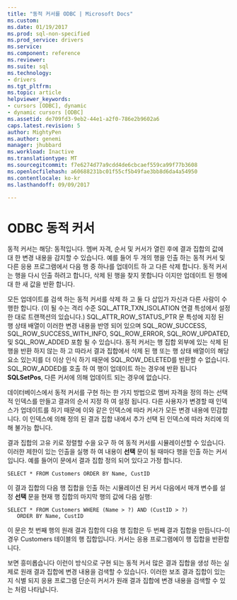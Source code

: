 ```yaml
---
title: "동적 커서를 ODBC | Microsoft Docs"
ms.custom: 
ms.date: 01/19/2017
ms.prod: sql-non-specified
ms.prod_service: drivers
ms.service: 
ms.component: reference
ms.reviewer: 
ms.suite: sql
ms.technology:
- drivers
ms.tgt_pltfrm: 
ms.topic: article
helpviewer_keywords:
- cursors [ODBC], dynamic
- dynamic cursors [ODBC]
ms.assetid: de709fd3-9eb2-44e1-a2f0-786e2b9602a6
caps.latest.revision: 5
author: MightyPen
ms.author: genemi
manager: jhubbard
ms.workload: Inactive
ms.translationtype: MT
ms.sourcegitcommit: f7e6274d77a9cdd4de6cbcaef559ca99f77b3608
ms.openlocfilehash: a60688231bc01f55cf5b49fae3bb8d6da4a54950
ms.contentlocale: ko-kr
ms.lasthandoff: 09/09/2017

---
```

# <a name="odbc-dynamic-cursors"></a>ODBC 동적 커서
동적 커서는 해당: 동적입니다. 멤버 자격, 순서 및 커서가 열린 후에 결과 집합의 값에 대 한 변경 내용을 감지할 수 있습니다. 예를 들어 두 개의 행을 인출 하는 동적 커서 및 다른 응용 프로그램에서 다음 행 중 하나를 업데이트 하 고 다른 삭제 합니다. 동적 커서는 행을 다시 인출 하려고 합니다, 삭제 된 행을 찾지 못합니다 이지만 업데이트 된 행에 대 한 새 값을 반환 합니다.  
  
 모든 업데이트를 검색 하는 동적 커서를 삭제 하 고 둘 다 삽입가 자신과 다른 사람이 수행한 합니다. (이 될 수는 격리 수준 SQL_ATTR_TXN_ISOLATION 연결 특성에서 설정한 대로 트랜잭션의 있습니다.) SQL_ATTR_ROW_STATUS_PTR 문 특성에 지정 된 행 상태 배열이 이러한 변경 내용을 반영 되어 있으며 SQL_ROW_SUCCESS, SQL_ROW_SUCCESS_WITH_INFO, SQL_ROW_ERROR, SQL_ROW_UPDATED, 및 SQL_ROW_ADDED 포함 될 수 있습니다. 동적 커서는 행 집합 외부에 있는 삭제 된 행을 반환 하지 않는 하 고 따라서 결과 집합에서 삭제 된 행 또는 행 상태 배열이의 해당 요소 있는지를 더 이상 인식 하기 때문에 SQL_ROW_DELETED를 반환할 수 없습니다. SQL_ROW_ADDED를 호출 하 여 행이 업데이트 하는 경우에 반환 됩니다 **SQLSetPos**, 다른 커서에 의해 업데이트 되는 경우에 없습니다.  
  
 데이터베이스에서 동적 커서를 구현 하는 한 가지 방법으로 멤버 자격을 정의 하는 선택적 인덱스를 만들고 결과의 순서 지정 하 여 설정 됩니다. 다른 사용자가 변경할 때 인덱스가 업데이트를 하기 때문에 이와 같은 인덱스에 따라 커서가 모든 변경 내용에 민감합니다. 이 인덱스에 의해 정의 된 결과 집합 내에서 추가 선택 된 인덱스에 따라 처리에 의해 불가능 합니다.  
  
 결과 집합의 고유 키로 정렬할 수을 요구 하 여 동적 커서를 시뮬레이션할 수 있습니다. 이러한 제한이 있는 인출을 실행 하 여 내용이 **선택** 문이 될 때마다 행을 인출 하는 커서입니다. 예를 들어이 문에서 결과 집합 정의 되어 있다고 가정 합니다.  
  
```  
SELECT * FROM Customers ORDER BY Name, CustID  
```  
  
 이 결과 집합의 다음 행 집합을 인출 하는 시뮬레이션 된 커서 다음에서 매개 변수를 설정 **선택** 문을 현재 행 집합의 마지막 행의 값에 다음 실행:  
  
```  
SELECT * FROM Customers WHERE (Name > ?) AND (CustID > ?)  
   ORDER BY Name, CustID  
```  
  
 이 문은 첫 번째 행의 원래 결과 집합의 다음 행 집합은 두 번째 결과 집합을 만듭니다-이 경우 Customers 테이블의 행 집합입니다. 커서는 응용 프로그램에이 행 집합을 반환합니다.  
  
 보면 흥미롭습니다 이런이 방식으로 구현 되는 동적 커서 많은 결과 집합을 생성 하는 실제로 원래 결과 집합에 변경 내용을 검색할 수 있습니다. 이러한 보조 결과 집합이 있는지 식별 되지 응용 프로그램 단순히 커서가 원래 결과 집합에 변경 내용을 검색할 수 있는 처럼 나타납니다.

